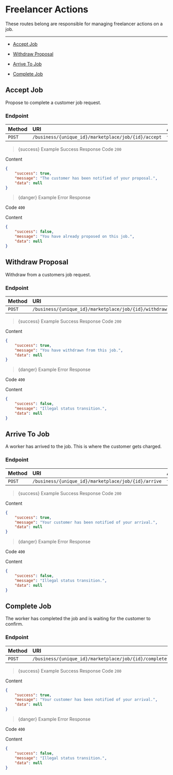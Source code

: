 # Freelancer Actions

These routes belong are responsible for managing freelancer actions on a job.

---

- [Accept Job](#accept-job)


- [Withdraw Proposal](#withdraw)


- [Arrive To Job](#arrive)


- [Complete Job](#complete)



<a name="accept-job"></a>
## Accept Job

Propose to complete a customer job request.
### Endpoint
|Method|URI|Authentication|
|:-|:-|:-|
|`POST`|`/business/{unique_id}/marketplace/job/{id}/accept`|`true`|




> {success} Example Success Response
Code `200`

Content

```json
{
    "success": true,
    "message": "The customer has been notified of your proposal.",
    "data": null
}

```

> {danger} Example Error Response

Code `400`

Content

```json
{
    "success": false,
    "message": "You have already proposed on this job.",
    "data": null
}

```



<a name="withdraw"></a>
## Withdraw Proposal

Withdraw from a customers job request.
### Endpoint
|Method|URI|Authentication|
|:-|:-|:-|
|`POST`|`/business/{unique_id}/marketplace/job/{id}/withdraw`|`true`|




> {success} Example Success Response
Code `200`

Content

```json
{
    "success": true,
    "message": "You have withdrawn from this job.",
    "data": null
}

```

> {danger} Example Error Response

Code `400`

Content

```json
{
    "success": false,
    "message": "Illegal status transition.",
    "data": null
}

```



<a name="arrive"></a>
## Arrive To Job

A worker has arrived to the job. This is where the customer gets charged.
### Endpoint
|Method|URI|Authentication|
|:-|:-|:-|
|`POST`|`/business/{unique_id}/marketplace/job/{id}/arrive`|`true`|




> {success} Example Success Response
Code `200`

Content

```json
{
    "success": true,
    "message": "Your customer has been notified of your arrival.",
    "data": null
}

```

> {danger} Example Error Response

Code `400`

Content

```json
{
    "success": false,
    "message": "Illegal status transition.",
    "data": null
}

```



<a name="complete"></a>
## Complete Job

The worker has completed the job and is waiting for the customer to confirm.
### Endpoint
|Method|URI|Authentication|
|:-|:-|:-|
|`POST`|`/business/{unique_id}/marketplace/job/{id}/complete`|`true`|




> {success} Example Success Response
Code `200`

Content

```json
{
    "success": true,
    "message": "Your customer has been notified of your arrival.",
    "data": null
}

```

> {danger} Example Error Response

Code `400`

Content

```json
{
    "success": false,
    "message": "Illegal status transition.",
    "data": null
}

```


